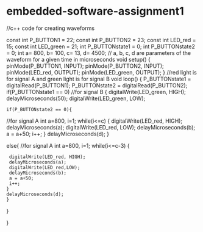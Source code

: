 # embedded-software-assignment1
//c++ code for creating waveforms

const int P_BUTTON1 = 22;
const int P_BUTTON2 = 23; 
const int LED_red = 15; 
const int LED_green = 21;
int P_BUTTONstate1 = 0;
int P_BUTTONstate2 = 0;
int a= 800, b= 100, c= 13, d= 4500;
   // a, b, c, d are parameters of the waveform for a given time in microseconds
void setup()
{
  pinMode(P_BUTTON1, INPUT);
  pinMode(P_BUTTON2, INPUT);
  pinMode(LED_red, OUTPUT);
  pinMode(LED_green, OUTPUT);
}
   //red light is for signal A and green light is for signal B
void loop()
{ 
  P_BUTTONstate1 = digitalRead(P_BUTTON1);
  P_BUTTONstate2 = digitalRead(P_BUTTON2);
  if(P_BUTTONstate1 == 0) 
   //for signal B 
   { digitalWrite(LED_green, HIGH);
     delayMicroseconds(50);
     digitalWrite(LED_green, LOW);
  
    if(P_BUTTONstate2 == 0){
   //for signal A
    int a=800, i=1;
    while(i<=c)
    {
    digitalWrite(LED_red, HIGH);
    delayMicroseconds(a);
    digitalWrite(LED_red, LOW);
    delayMicroseconds(b);
    a = a+50;
     i++;
    } 
    delayMicroseconds(d);
    }
  
  else{
   //for signal A
    int a=800, i=1;
    while(i<=c-3)
    {
      
     digitalWrite(LED_red, HIGH);
     delayMicroseconds(a);
     digitalWrite(LED_red,LOW);
     delayMicroseconds(b);
     a = a+50;
     i++;
    }
    delayMicroseconds(d);
    }
  }
  
}
